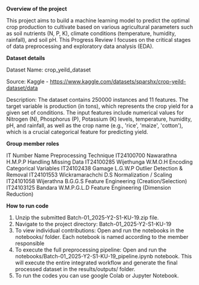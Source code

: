 **Overview of the project**

This project aims to build a machine learning model to predict the optimal crop production to cultivate based on various agricultural parameters such as soil nutrients (N, P, K), climate conditions (temperature, humidity, rainfall), and soil pH. This Progress Review I focuses on the critical stages of data preprocessing and exploratory data analysis (EDA).



**Dataset details**

Dataset Name: crop_yeild_dataset

Source: Kaggle - https://www.kaggle.com/datasets/sparshx/crop-yeild-dataset/data

Description: The dataset contains 250000 instances and 11 features. The target variable is production (in tons), which represents the crop yield for a given set of conditions. The input features include numerical values for Nitrogen (N), Phosphorus (P), Potassium (K) levels, temperature, humidity, pH, and rainfall, as well as the crop name (e.g., 'rice', 'maize', 'cotton'), which is a crucial categorical feature for predicting yield.



**Group member roles**

IT Number	  Name			            Preprocessing Technique
IT24100700	Nawarathna H.M.P.P	  Handling Missing Data
IT24100285	Wijethunga W.M.O.H	  Encoding Categorical Variables
IT24102438	Gamage L.G.W.P		    Outlier Detection & Removal
IT24101553	Wickramarachchi D.S	  Normalization / Scaling
IT24101058	Wijerathna B.G.G.S	  Feature Engineering (Creation/Selection)
IT24103125	Bandara W.M.P.G.L.D   Feature Engineering (Dimension Reduction)



**How to run code**

1. Unzip the submitted Batch-01_2025-Y2-S1-KU-19.zip file.
2. Navigate to the project directory: Batch-01_2025-Y2-S1-KU-19
3. To view individual contributions: Open and run the notebooks in the notebooks/ folder. Each notebook is named according to the member    responsible
4. To execute the full preprocessing pipeline: Open and run the notebooks/Batch-01_2025-Y2-S1-KU-19_pipeline.ipynb notebook. This will execute the entire integrated workflow and generate the final processed dataset in the results/outputs/ folder.
5. To run the codes you can use google Colab or Jupyter Notebook.
